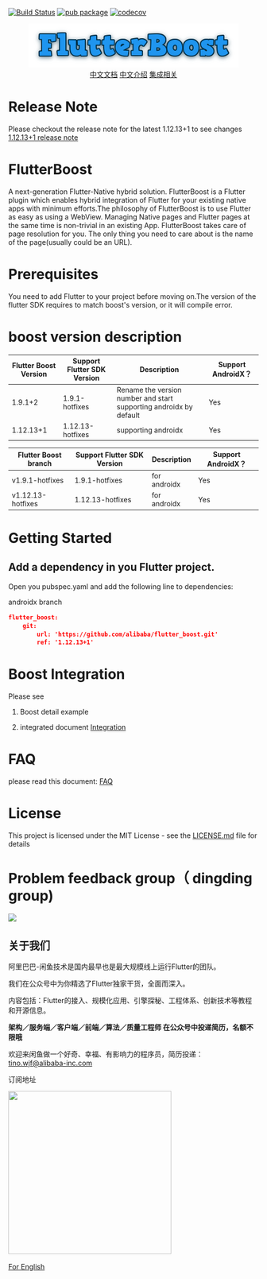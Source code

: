 [![Build Status](https://travis-ci.com/alibaba/flutter_boost.svg?branch=master)](https://travis-ci.com/alibaba/flutter_boost) [![pub package](https://img.shields.io/pub/v/flutter_boost.svg)](https://pub.dartlang.org/packages/flutter_boost) [![codecov](https://codecov.io/gh/alibaba/flutter_boost/branch/master/graph/badge.svg)](https://codecov.io/gh/alibaba/flutter_boost)

<p align="center">
  <img src="flutter_boost.png">
   <b></b><br>
  <a href="README_CN.md">中文文档</a>
  <a href="https://mp.weixin.qq.com/s?__biz=MzU4MDUxOTI5NA==&mid=2247484367&idx=1&sn=fcbc485f068dae5de9f68d52607ea08f&chksm=fd54d7deca235ec86249a9e3714ec18be8b2d6dc580cae19e4e5113533a6c5b44dfa5813c4c3&scene=0&subscene=131&clicktime=1551942425&ascene=7&devicetype=android-28&version=2700033b&nettype=ctnet&abtest_cookie=BAABAAoACwASABMABAAklx4AVpkeAMSZHgDWmR4AAAA%3D&lang=zh_CN&pass_ticket=1qvHqOsbLBHv3wwAcw577EHhNjg6EKXqTfnOiFbbbaw%3D&wx_header=1">中文介绍</a>
  <a href="INTEGRATION.md">集成相关</a>
</p>

# Release Note

Please checkout the release note for the latest 1.12.13+1 to see changes [1.12.13+1 release note](https://github.com/alibaba/flutter_boost/releases)

# FlutterBoost
A next-generation Flutter-Native hybrid solution. FlutterBoost is a Flutter plugin which enables hybrid integration of Flutter for your existing native apps with minimum efforts.The philosophy of FlutterBoost is to use Flutter as easy as using a WebView. Managing Native pages and Flutter pages at the same time is non-trivial in an existing App. FlutterBoost takes care of page resolution for you. The only thing you need to care about is the name of the page(usually could be an URL). 
<a name="bf647454"></a>

# Prerequisites
You need to add Flutter to your project before moving on.The version of the flutter SDK requires to match boost's version, or it will compile error.



# boost version description

| Flutter Boost Version | Support Flutter SDK Version | Description                                                  | Support AndroidX？ |
| --------------------- | --------------------------- | ------------------------------------------------------------ | ------------------ |
| 1.9.1+2              | 1.9.1-hotfixes              | Rename the version number and start supporting androidx by default | Yes                 |
| 1.12.13+1             | 1.12.13-hotfixes              | supporting androidx      | Yes                 |





| Flutter Boost branch | Support Flutter SDK Version | Description                                                  | Support AndroidX？ |
| --------------------- | --------------------------- | ------------------------------------------------------------ | ------------------ |
| v1.9.1-hotfixes         | 1.9.1-hotfixes          | for androidx  | Yes                 |
| v1.12.13-hotfixes       | 1.12.13-hotfixes         | for androidx                                                        | Yes                 |

# Getting Started


## Add a dependency in you Flutter project.

Open you pubspec.yaml and add the following line to dependencies:

androidx branch
```json
flutter_boost:
    git:
        url: 'https://github.com/alibaba/flutter_boost.git'
        ref: '1.12.13+1'
```



# Boost  Integration

Please see

1. Boost detail example

2. integrated document <a href="INTEGRATION.md">Integration </a>

# FAQ
please read this document:
<a href="Frequently Asked Question.md">FAQ</a>


# License
This project is licensed under the MIT License - see the [LICENSE.md](LICENSE.md) file for details


# Problem feedback group（ dingding group)

<img width="200" src="https://img.alicdn.com/tfs/TB1JSzVeYY1gK0jSZTEXXXDQVXa-892-1213.jpg">




## 关于我们

阿里巴巴-闲鱼技术是国内最早也是最大规模线上运行Flutter的团队。

我们在公众号中为你精选了Flutter独家干货，全面而深入。

内容包括：Flutter的接入、规模化应用、引擎探秘、工程体系、创新技术等教程和开源信息。

**架构／服务端／客户端／前端／算法／质量工程师 在公众号中投递简历，名额不限哦**

欢迎来闲鱼做一个好奇、幸福、有影响力的程序员，简历投递：tino.wjf@alibaba-inc.com

订阅地址

<img src="https://img.alicdn.com/tfs/TB17Ki5XubviK0jSZFNXXaApXXa-656-656.png" width="328px" height="328px">

[For English](https://twitter.com/xianyutech "For English")
